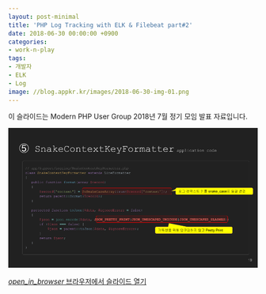 ```yaml
---
layout: post-minimal
title: 'PHP Log Tracking with ELK & Filebeat part#2'
date: 2018-06-30 00:00:00 +0900
categories:
- work-n-play
tags:
- 개발자
- ELK
- Log
image: //blog.appkr.kr/images/2018-06-30-img-01.png
---
```


이 슬라이드는 Modern PHP User Group 2018년 7월 정기 모임 발표 자료입니다.

![PHP Log Tracking with ELK & Filebeat part#2](/images/2018-06-30-img-01.png)

<div class="panel panel-default" style="width:100%; max-width: 600px; margin: 1em auto;">
  <div class="panel-body text-center">
    <a href="https://docs.google.com/presentation/d/1q3RWOF_EOHosMkefP9Uu5DJXcXP6gBE1atit7-pI8ts/edit?usp=sharing">
      <i class="material-icons">open_in_browser</i>
      브라우저에서 슬라이드 열기
    </a>
  </div>
</div>
